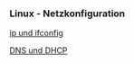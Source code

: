 ### Linux - Netzkonfiguration

[ip und ifconfig](/kapitel-6-einbindung-ins-netzwerk/linux-netzkonfiguration/ip-und-ifconfig.md)

[DNS und DHCP](/kapitel-6-einbindung-ins-netzwerk/linux-netzkonfiguration/dns-und-dhcp.md)

